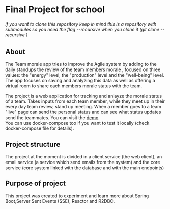 # Final Project for school
###### if you want to clone this repository keep in mind this is a repository with submodules so you need the flag --recursive when you clone it (git clone --recursive <this repo>)
 
  ## About
  The  Team morale app tries to improve the Agile system by adding to the daily standups the review of the team members morale , focused on three values: the "energy" level, the "production" level and the "well-being" level. The app focuses on saving and analyzing this data as well as offering a virtual room to share each members morale status with the team.  
  
  The project is a web application for tracking and anlayze the morale status of a team. Takes inputs from each team member, while they meet up in their every day team review, stand up meeting. When a member goes to a team "live" page can send the personal status and can see what status updates send the teammates. You can visit the [demo](https://teammorale.netlify.app/)  
  You can use docker-compose too if you want to test it locally (check docker-compose file for details).
  ## Project structure
  The project at the moment is divided in a client service (the web client), an email service (a service which send emails from the system) and the core service (core system linked with the database and with the main endpoints)
## Purpose of project
  This project was created to experiment and learn more about Spring Boot,Server Sent Events (SSE), Reactor and R2DBC.
